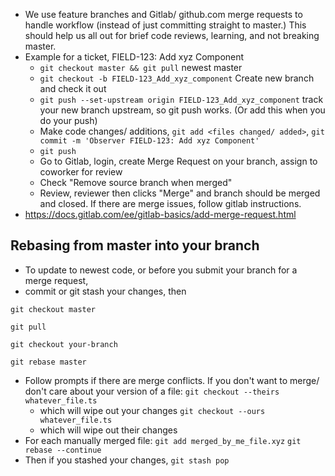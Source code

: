 * We use feature branches and Gitlab/ github.com merge requests to handle workflow (instead of just committing straight to master.) This should help us all out for brief code reviews, learning, and not breaking master.
* Example for a ticket, FIELD-123: Add xyz Component
  * `git checkout master && git pull` newest master 
  * `git checkout -b FIELD-123_Add_xyz_component` Create new branch and check it out
  * `git push --set-upstream origin FIELD-123_Add_xyz_component` track your new branch upstream, so git push works. (Or add this when you do your push)
  * Make code changes/ additions, `git add <files changed/ added>`, `git commit -m 'Observer FIELD-123: Add xyz Component'`
  * `git push`
  * Go to Gitlab, login, create Merge Request on your branch, assign to coworker for review
  * Check "Remove source branch when merged"
  * Review, reviewer then clicks "Merge" and branch should be merged and closed. If there are merge issues, follow gitlab instructions.
* https://docs.gitlab.com/ee/gitlab-basics/add-merge-request.html

## Rebasing from master into your branch
* To update to newest code, or before you submit your branch for a merge request, 
* commit or git stash your changes, then

`git checkout master`

`git pull`

`git checkout your-branch`

`git rebase master`

* Follow prompts if there are merge conflicts. If you don't want to merge/ don't care about your version of a file:
`git checkout --theirs whatever_file.ts`  
  * which will wipe out your changes
`git checkout --ours whatever_file.ts`  
  * which will wipe out their changes
* For each manually merged file:
`git add merged_by_me_file.xyz`
`git rebase --continue`
* Then if you stashed your changes,
`git stash pop`

